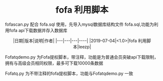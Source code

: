 # <center>fofa 利用脚本</center>

fofascan.py 配合 fofa.sql 使用，先导入mysql数据库结构文件 fofa.sql,功能为利用fofa api下载数据并存入数据库


<center>
|日期|版本|说明|作者|
|---|---|---|----|
|2019-07-04|<1.0>|fofa 利用脚本|leezp|
</center>


Fofatqdemo.py 为Fofa提权脚本，带注释，功能是为普通会员突破api下载限制，拥有与高级会员相同权限，最多可下载10000条数据

Fofatq.py 为不带注释的fofa提权脚本，功能与Fofatqdemo.py 一致



